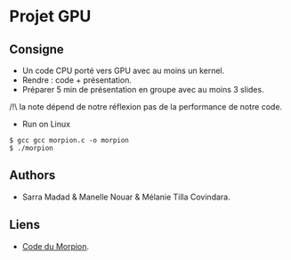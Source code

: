 # Projet GPU

## Consigne 

- Un code CPU porté vers GPU avec au moins un kernel.
- Rendre : code + présentation.
- Préparer 5 min de présentation en groupe avec au moins 3 slides.

/!\ la note dépend de notre réflexion pas de la performance de notre code.


* Run on Linux

```text
$ gcc gcc morpion.c -o morpion
$ ./morpion
```

## Authors 

- Sarra Madad & Manelle Nouar & Mélanie Tilla Covindara.

## Liens 

- [Code du Morpion](https://github.com/Fymyte/morpion/edit/master/morpion.c).
